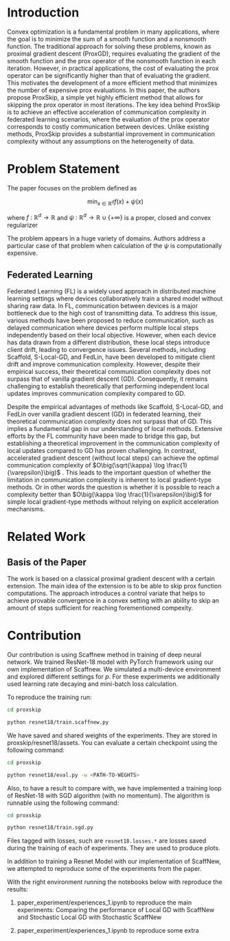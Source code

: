 # Introduction

Convex optimization is a fundamental problem in many applications, where the goal is to minimize the sum of a smooth function and a nonsmooth function. The traditional approach for solving these problems, known as proximal gradient descent (ProxGD), requires evaluating the gradient of the smooth function and the prox operator of the nonsmooth function in each iteration. However, in practical applications, the cost of evaluating the prox operator can be significantly higher than that of evaluating the gradient. This motivates the development of a more efficient method that minimizes the number of expensive prox evaluations. In this paper, the authors propose ProxSkip, a simple yet highly efficient method that allows for skipping the prox operator in most iterations. The key idea behind ProxSkip is to achieve an effective acceleration of communication complexity in federated learning scenarios, where the evaluation of the prox operator corresponds to costly communication between devices. Unlike existing methods, ProxSkip provides a substantial improvement in communication complexity without any assumptions on the heterogeneity of data.

# Problem Statement
The paper focuses on the problem defined as

$$\min_{x\in\mathbb{R}^d}f(x) +\psi(x)$$

where $f\ :\ \mathbb{R}^d\rightarrow\mathbb{R}$ and $\psi\ :\ \mathbb{R}^d\rightarrow\mathbb{R}\cup\{+\infty\}$ is a proper, closed and convex regularizer

The problem appears in a huge variety of domains. Authors address a particular case of that problem when calculation of the $\psi$ is computationally expensive.

## Federated Learning

Federated Learning (FL) is a widely used approach in distributed machine learning settings where devices collaboratively train a shared model without sharing raw data. In FL, communication between devices is a major bottleneck due to the high cost of transmitting data. To address this issue, various methods have been proposed to reduce communication, such as delayed communication where devices perform multiple local steps independently based on their local objective. However, when each device has data drawn from a different distribution, these local steps introduce client drift, leading to convergence issues. Several methods, including Scaffold, S-Local-GD, and FedLin, have been developed to mitigate client drift and improve communication complexity. However, despite their empirical success, their theoretical communication complexity does not surpass that of vanilla gradient descent (GD). Consequently, it remains challenging to establish theoretically that performing independent local updates improves communication complexity compared to GD.

Despite the empirical advantages of methods like Scaffold, S-Local-GD, and FedLin over vanilla gradient descent (GD) in federated learning, their theoretical communication complexity does not surpass that of GD. This implies a fundamental gap in our understanding of local methods. Extensive efforts by the FL community have been made to bridge this gap, but establishing a theoretical improvement in the communication complexity of local updates compared to GD has proven challenging. In contrast, accelerated gradient descent (without local steps) can achieve the optimal communication complexity of $O\big(\sqrt{\kappa} \log \frac{1}{\varepsilon}\big)$ . This leads to the important question of whether the limitation in communication complexity is inherent to local gradient-type methods. Or in other words the question is whether it is possible to reach a complexity better than $O\big(\kappa \log \frac{1}{\varepsilon}\big)$ for simple local gradient-type methods without relying on explicit acceleration mechanisms.

# Related Work

## Basis of the Paper

The work is based on a classical proximal gradient descent with a certain extension. The main idea of the extension is to be able to skip prox function computations. The approach introduces a control variate that helps to achieve provable convergence in a convex setting with an ability to skip an amount of steps sufficient for reaching forementioned compexity.

# Contribution

Our contribution is using Scaffnew method in training of deep neural network. We trained ResNet-18 model with PyTorch framework using our own implementation of Scaffnew. We simulated a multi-device environment and explored different settings for $p$. For these experiments we additionally used learning rate decaying and mini-batch loss calculation.

To reproduce the training run:

```bash
cd proxskip

python resnet18/train.scaffnew.py
```

We have saved and shared weights of the experiments. They are stored in proxskip/resnet18/assets. You can evaluate a certain checkpoint using the following command: 

```bash
cd proxskip

python resnet18/eval.py -w <PATH-TO-WEGHTS>
```

Also, to have a result to compare with, we have implemented a training loop of ResNet-18 with SGD algorithm (with no momentum). The algorithm is runnable using the following command:

```bash
cd proxskip

python resnet18/train.sgd.py
```

Files tagged with losses, such are `resnet18.losses.*` are losses saved during the training of each of experiments. They are used to produce plots. 

In addition to training a Resnet Model with our implementation of ScaffNew, we attempted to reproduce some of the experiments from the paper. 

With the right environment running the notebooks below with reproduce the results: 

1. paper_experiment/experiences_1.ipynb to reproduce the main experiments: Comparing the performance of Local GD with ScaffNew and Stochastic Local GD with Stochastic ScaffNew

2. paper_experiment/experiences_1.ipynb to reproduce some extra 
